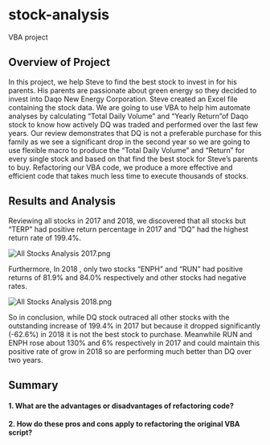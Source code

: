 # stock-analysis
VBA project
## Overview of Project

In this project, we help Steve to find the best stock to invest in for his parents. His parents are passionate about green energy so they decided to invest into Daqo New Energy Corporation. Steve created an Excel file containing the stock data. We are going to use VBA to help him automate analyses by calculating “Total Daily Volume” and “Yearly Return”of Daqo stock to know how actively DQ was traded and performed over the last few years. 
Our review demonstrates that DQ is not a preferable purchase for this family as we see a significant drop in the second year so we are going to use flexible macro to produce the “Total Daily Volume” and “Return” for every single stock and based on that find the best stock for Steve’s parents to buy.  Refactoring our VBA code, we produce a more effective and efficient code that takes much less time to execute thousands of stocks.


## Results and Analysis

Reviewing all stocks in 2017 and 2018, we discovered that all stocks but “TERP” had positive return percentage in 2017 and “DQ” had the highest return rate of 199.4%. 

![All Stocks Analysis 2017.png](https://github.com/tjavaheripour/stock-analysis/blob/main/Resources/All%20Stocks%20Analysis%202017.PNG)


Furthermore, In 2018 , only two stocks “ENPH” and “RUN” had positive returns of 81.9% and 84.0% respectively and other stocks had negative rates.

![All Stocks Analysis 2018.png](https://github.com/tjavaheripour/stock-analysis/blob/main/Resources/All%20Stocks%20Analysis%202018.PNG)

So in conclusion, while DQ stock outraced all other stocks with the outstanding increase of 199.4% in 2017 but because it dropped significantly (-62.6%) in 2018 it is not the best stock to purchase.  Meanwhile RUN and ENPH rose about 130% and 6% respectively in 2017 and could maintain this positive rate of grow in 2018 so are performing much better than DQ over two years.

## Summary



#### 1. What are the advantages or disadvantages of refactoring code?


#### 2. How do these pros and cons apply to refactoring the original VBA script?
